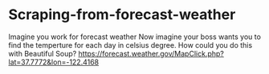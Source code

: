# Scraping-from-forecast-weather
Imagine you work for forecast weather Now imagine your boss wants you to find the temperture for each day in celsius degree. How could you do this with Beautiful Soup?
https://forecast.weather.gov/MapClick.php?lat=37.7772&lon=-122.4168
